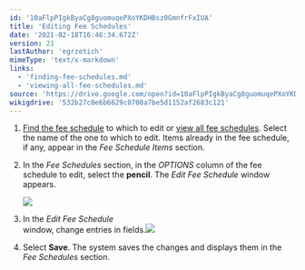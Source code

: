 ```yaml
---
id: '10aFlpPIgkByaCg8guomuqePXoYKDHBsz0GmnfrFxIUA'
title: 'Editing Fee Schedules'
date: '2021-02-18T16:46:34.672Z'
version: 21
lastAuthor: 'egrzetich'
mimeType: 'text/x-markdown'
links:
  - 'finding-fee-schedules.md'
  - 'viewing-all-fee-schedules.md'
source: 'https://drive.google.com/open?id=10aFlpPIgkByaCg8guomuqePXoYKDHBsz0GmnfrFxIUA'
wikigdrive: '532b27c0e6b6629c0700a7be5d1152af2683c121'
---
```

1. [Find the fee schedule](finding-fee-schedules.md) to which to edit or [view all fee schedules](viewing-all-fee-schedules.md). Select the name of the one to which to edit. Items already in the fee schedule, if any, appear in the <em>Fee Schedule Items</em> section.
2. In the <em>Fee Schedules</em> section, in the <em>OPTIONS</em> column of the fee schedule to edit, select the <strong>pencil</strong>. The <em>Edit Fee Schedule</em> window appears.

   <img src="../editing-fee-schedules.assets/0674f2209233adcd24a0542da904c632.png" />

3. In the <em>Edit Fee Schedule</em>  
    window, change entries in fields.<img src="../editing-fee-schedules.assets/06525289d9c7f11e18e81cb571b19be6.png" />

4. Select <strong>Save</strong>. The system saves the changes and displays them in the <em>Fee Schedules</em> section.

